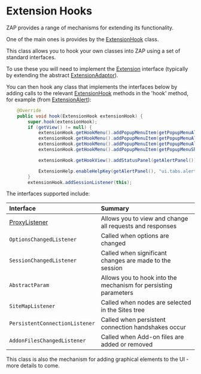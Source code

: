 # Extension Hooks

ZAP provides a range of mechanisms for extending its functionality.

One of the main ones is provides by the [ExtensionHook](https://github.com/zaproxy/zaproxy/blob/develop/src/org/parosproxy/paros/extension/ExtensionHook.java) class.

This class allows you to hook your own classes into ZAP using a set of standard interfaces.

To use these you will need to implement the [Extension](https://github.com/zaproxy/zaproxy/blob/develop/src/org/parosproxy/paros/extension/Extension.java) interface (typically by extending the abstract [ExtensionAdaptor](https://github.com/zaproxy/zaproxy/blob/develop/src/org/parosproxy/paros/extension/ExtensionAdaptor.java)).

You can then hook any class that implements the interfaces below by adding calls to the relevant [ExtensionHook](https://github.com/zaproxy/zaproxy/blob/develop/src/org/parosproxy/paros/extension/ExtensionHook.java) methods in the 'hook' method, for example (from [ExtensionAlert](https://github.com/zaproxy/zaproxy/blob/develop/src/org/zaproxy/zap/extension/alert/ExtensionAlert.java#94)):

```Java
    @Override
    public void hook(ExtensionHook extensionHook) {
        super.hook(extensionHook);
        if (getView() != null) {
            extensionHook.getHookMenu().addPopupMenuItem(getPopupMenuAlertEdit());
            extensionHook.getHookMenu().addPopupMenuItem(getPopupMenuAlertDelete());
            extensionHook.getHookMenu().addPopupMenuItem(getPopupMenuAlertsRefresh());
            extensionHook.getHookMenu().addPopupMenuItem(getPopupMenuShowAlerts());

            extensionHook.getHookView().addStatusPanel(getAlertPanel());

            ExtensionHelp.enableHelpKey(getAlertPanel(), "ui.tabs.alerts");
        }
        extensionHook.addSessionListener(this);
```

The interfaces supported include:

| **Interface** | **Summary** |
|:--------------|:------------|
| [ProxyListener](ProxyListener) | Allows you to view and change all requests and responses |
| `OptionsChangedListener` | Called when options are changed|
| `SessionChangedListener` | Called when significant changes are made to the session |
| `AbstractParam` | Allows you to hook into the mechanism for persisting parameters |
| `SiteMapListener` | Called when nodes are selected in the Sites tree |
| `PersistentConnectionListener` | Called when persistent connection handshakes occur |
| `AddonFilesChangedListener` | Called when Add-on files are added or removed |

This class is also the mechanism for adding graphical elements to the UI - more details to come.